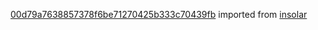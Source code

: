 [00d79a7638857378f6be71270425b333c70439fb](https://github.com/insolar/insolar/commit/00d79a7638857378f6be71270425b333c70439fb) imported from [insolar](https://github.com/insolar/insolar)
